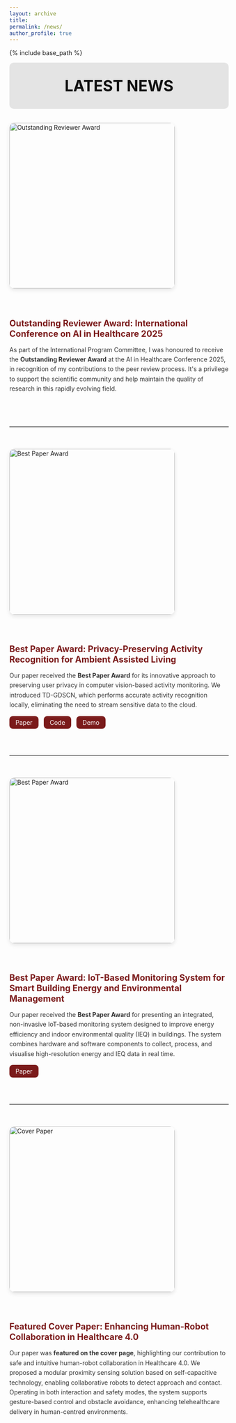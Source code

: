 ```yaml
---
layout: archive
title: 
permalink: /news/
author_profile: true
---
```


{% include base_path %}

<style>
.news-item {
  display: flex;
  align-items: center;
  gap: 40px;
  margin-bottom: 60px;
  flex-wrap: wrap;
}

.news-item img {
  width: 380px;
  height: auto;
  border-radius: 12px;
  box-shadow: 0 4px 10px rgba(0,0,0,0.1);
}

.news-text {
  flex: 1;
  min-width: 300px;
}

.news-text h2 {
  font-size: 1.4em;
  color: #7b1b1b;
  margin-bottom: 10px;
}

.news-text p {
  line-height: 1.6;
  color: #333;
}

/* ====== Header ====== */
.pub-header {
  background-color: #e4e4e4;
  padding: 2rem 1rem;
  text-align: center;
  font-size: 2.2rem;
  font-weight: 700;
  color: #111;
  border-radius: 10px;
  margin-bottom: 2rem;
}

.link-group {
  margin-top: 10px;
}

.link-btn {
  display: inline-block;
  background-color: #7b1b1b;
  color: white !important;
  padding: 6px 14px;
  border-radius: 8px;
  text-decoration: none;
  margin-right: 8px;
  transition: 0.3s;
}

.link-btn:hover {
  background-color: #5a1111;
}

hr {
  border: 0;
  border-top: 1px solid #e0e0e0;
  margin: 50px 0;
}
</style>

<div class="pub-header"> LATEST NEWS</div>

<div class="news-item">
  <img src="{{ site.baseurl }}/assets/images/news/reviewer.jpg" alt="Outstanding Reviewer Award">
  <div class="news-text">
    <h2>Outstanding Reviewer Award: International Conference on AI in Healthcare 2025</h2>
    <p>
      As part of the International Program Committee, I was honoured to receive the 
      <b>Outstanding Reviewer Award</b> at the AI in Healthcare Conference 2025, 
      in recognition of my contributions to the peer review process. It's a privilege to 
      support the scientific community and help maintain the quality of research in this 
      rapidly evolving field.
    </p>
  </div>
</div>

<hr>

<div class="news-item">
  <img src="{{ site.baseurl }}/assets/images/news/aiiH2025.jfif" alt="Best Paper Award">
  <div class="news-text">
    <h2>Best Paper Award: Privacy-Preserving Activity Recognition for Ambient Assisted Living</h2>
    <p>
      Our paper received the <b>Best Paper Award</b> for its innovative approach to 
      preserving user privacy in computer vision-based activity monitoring. 
      We introduced TD-GDSCN, which performs accurate activity recognition locally, 
      eliminating the need to stream sensitive data to the cloud.
    </p>
    <div class="link-group">
      <a href="https://doi.org/10.1007/978-3-031-67285-9_15" class="link-btn" target="_blank">Paper</a>
      <a href="https://github.com/Gbouna/TD-GDSCN" class="link-btn" target="_blank">Code</a>
      <a href="https://www.youtube.com/watch?v=FExfkhTpHJA" class="link-btn" target="_blank">Demo</a>
    </div>
  </div>
</div>

<hr>

<div class="news-item">
  <img src="{{ site.baseurl }}/assets/images/news/best_paper.jpg" alt="Best Paper Award">
  <div class="news-text">
    <h2>Best Paper Award: IoT-Based Monitoring System for Smart Building Energy and Environmental Management</h2>
    <p>
      Our paper received the <b>Best Paper Award</b> for presenting an integrated, 
      non-invasive IoT-based monitoring system designed to improve energy efficiency 
      and indoor environmental quality (IEQ) in buildings. 
      The system combines hardware and software components to collect, process, 
      and visualise high-resolution energy and IEQ data in real time.
    </p>
    <div class="link-group">
      <a href="https://arxiv.org/abs/2503.23323" class="link-btn" target="_blank">Paper</a>
    </div>
  </div>
</div>

<hr>

<div class="news-item">
  <img src="{{ site.baseurl }}/assets/images/news/cover_page.jfif" alt="Cover Paper">
  <div class="news-text">
    <h2>Featured Cover Paper: Enhancing Human-Robot Collaboration in Healthcare 4.0</h2>
    <p>
      Our paper was <b>featured on the cover page</b>, highlighting our contribution to 
      safe and intuitive human-robot collaboration in Healthcare 4.0. 
      We proposed a modular proximity sensing solution based on self-capacitive technology, 
      enabling collaborative robots to detect approach and contact. 
      Operating in both interaction and safety modes, the system supports gesture-based control 
      and obstacle avoidance, enhancing telehealthcare delivery in human-centred environments.
    </p>
  </div>
</div>
